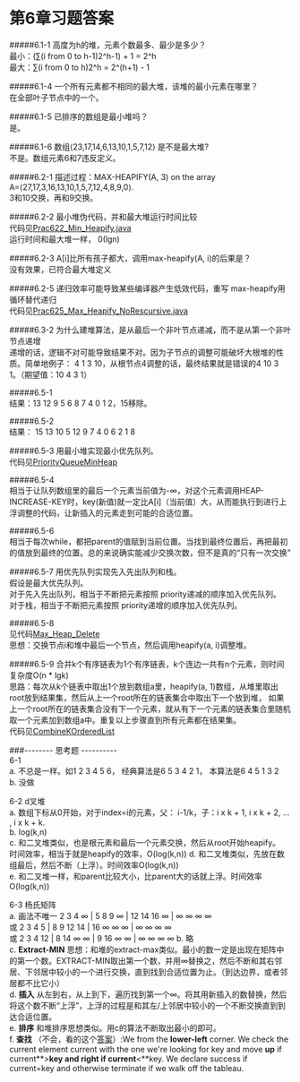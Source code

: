 第6章习题答案
=
#####6.1-1 高度为h的堆，元素个数最多、最少是多少？  
最小：(∑(i from 0 to h-1)2^h-1) + 1 = 2^h  
最大：∑(i from 0 to h)2^h = 2^(h+1) - 1  

#####6.1-4 一个所有元素都不相同的最大堆，该堆的最小元素在哪里？  
在全部叶子节点中的一个。  

#####6.1-5 已排序的数组是最小堆吗？  
是。  

#####6.1-6 数组⟨23,17,14,6,13,10,1,5,7,12⟩ 是不是最大堆?  
不是。数组元素6和7违反定义。  

#####6.2-1  描述过程：MAX-HEAPIFY(A, 3) on the array A=⟨27,17,3,16,13,10,1,5,7,12,4,8,9,0⟩.  
3和10交换，再和9交换。  

#####6.2-2 最小堆伪代码，并和最大堆运行时间比较  
代码见[Prac622_Min_Heapify.java](https://github.com/zhuxiuwei/CLRS/blob/master/src/chap06_HeapSort/Prac622_Min_Heapify.java)  
运行时间和最大堆一样， 0(lgn)  

#####6.2-3  A[i]比所有孩子都大，调用max-heapify(A, i)的后果是？  
没有效果，已符合最大堆定义  

#####6.2-5  递归效率可能导致某些编译器产生低效代码，重写 max-heapify用循环替代递归  
代码见[Prac625_Max_Heapify_NoRescursive.java](https://github.com/zhuxiuwei/CLRS/blob/master/src/chap06_HeapSort/Prac625_Max_Heapify_NoRescursive.java)  

#####6.3-2  为什么建堆算法，是从最后一个非叶节点递减，而不是从第一个非叶节点递增  
递增的话，逻辑不对可能导致结果不对。因为子节点的调整可能破坏大根堆的性质。简单地例子：
4 1 3 10，从根节点4调整的话，最终结果就是错误的4 10 3 1。（期望值：10 4 3 1）  

#####6.5-1  
结果：13 12 9 5 6 8 7 4 0 1 2，15移除。  

#####6.5-2  
结果： 15 13 10 5 12 9 7 4 0 6 2 1 8  

#####6.5-3 用最小堆实现最小优先队列。  
代码见[PriorityQueueMinHeap](https://github.com/zhuxiuwei/CLRS/blob/master/src/chap06_HeapSort/Prac653_PriorityQueueMinHeap.java)  

#####6.5-4  
相当于让队列数组里的最后一个元素当前值为-∞，对这个元素调用HEAP-INCREASE-KEY时，key(新值)就一定比A[i]（当前值）大，从而能执行到进行上浮调整的代码，让新插入的元素走到可能的合适位置。  

#####6.5-6  
相当于每次while，都把parent的值赋到当前位置。当找到最终位置后，再把最初的值放到最终的位置。总的来说确实能减少交换次数，但不是真的“只有一次交换”  

#####6.5-7 用优先队列实现先入先出队列和栈。  
假设是最大优先队列。  
对于先入先出队列，相当于不断把元素按照 priority递减的顺序加入优先队列。  
对于栈，相当于不断把元素按照 priority递增的顺序加入优先队列。  

#####6.5-8  
见代码[Max_Heap_Delete](https://github.com/zhuxiuwei/CLRS/blob/master/src/chap06_HeapSort/Prac658_Max_Heap_Delete.java)  
思想：交换节点i和堆中最后一个节点，然后调用heapify(a, i)调整堆。  

#####6.5-9 合并k个有序链表为1个有序链表，k个连边一共有n个元素，则时间复杂度O(n * lgk)  
思路：每次从k个链表中取出1个放到数组a里，heapify(a, 1)数组，从堆里取出root放到结果集，然后从上一个root所在的链表集合中取出下一个放到堆，
如果上一个root所在的链表集合没有下一个元素，就从有下一个元素的链表集合里随机取一个元素加到数组a中。重复以上步骤直到所有元素都在结果集。  
代码见[CombineKOrderedList](https://github.com/zhuxiuwei/CLRS/blob/master/src/chap06_HeapSort/Prac659_CombineKOrderedList.java)  

###-------- 思考题 ----------  
6-1  
a. 不总是一样。如1 2 3 4 5 6， 经典算法是6 5 3 4 2 1， 本算法是6 4 5 1 3 2  
b. 没做  

6-2 d叉堆  
a. 数组下标从0开始，对于index=i的元素，父： i-1/k，子：i x k + 1, i x k + 2, ... , i x k + k.  
b. log(k,n)  
c. 和二叉堆类似，也是根元素和最后一个元素交换，然后从root开始heapify。  
时间效率，相当于就是heapify的效率，O(log(k,n)) 
d. 和二叉堆类似，先放在数组最后，然后不断（上浮）。时间效率O(log(k,n))  
e. 和二叉堆一样，和parent比较大小，比parent大的话就上浮。时间效率O(log(k,n))  

6-3 杨氏矩阵  
a. 画法不唯一 
2 3 4 ∞ | 5 8 9 ∞ | 12 14 16 ∞ | ∞ ∞ ∞ ∞  
或 2 3 4 5 | 8 9 12 14 | 16 ∞ ∞ ∞ | ∞ ∞ ∞ ∞  
或 2 3 4 12 | 8 14 ∞ ∞ | 9 16 ∞ ∞ | ∞ ∞ ∞ ∞
b. 略  
c. **Extract-MIN** 思想：和堆的extract-max类似。最小的数一定是出现在矩阵中的第一个数。EXTRACT-MIN取出第一个数，并用∞替换之，然后不断和其右邻居、下邻居中较小的一个进行交换，直到找到合适位置为止。（到达边界，或者邻居都不比它小）  
d. **插入** 从左到右，从上到下，遍历找到第一个∞。将其用新插入的数替换，然后将这个数不断“上浮”，上浮的过程是和其左/上邻居中较小的一个不断交换直到到达合适位置。  
e. **排序** 和堆排序思想类似。用c的算法不断取出最小的即可。  
f. **查找** （不会，看的这个[答案](http://clrs.skanev.com/06/problems/03.html)）:We from the **lower-left** corner. We check the current element current with the one we're looking for key and move **up** if current**>**key and **right** if current**<**key. We declare success if current=key and otherwise terminate if we walk off the tableau.  


